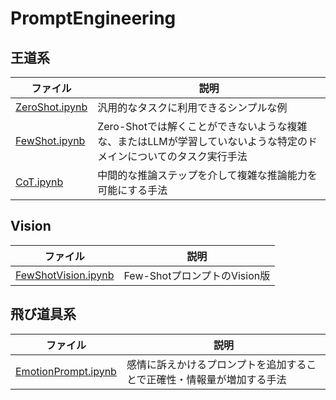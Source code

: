 # PromptEngineering

## 王道系
| ファイル | 説明 |
| ---- | ---- |
| [ZeroShot.ipynb](./ZeroShot.ipynb) | 汎用的なタスクに利用できるシンプルな例 |
| [FewShot.ipynb](./FewShot.ipynb) | Zero-Shotでは解くことができないような複雑な、またはLLMが学習していないような特定のドメインについてのタスク実行手法 |
| [CoT.ipynb](./CoT.ipynb) | 中間的な推論ステップを介して複雑な推論能力を可能にする手法 |

## Vision
| ファイル | 説明 |
| ---- | ---- |
| [FewShotVision.ipynb](./FewShotVision.ipynb) | Few-ShotプロンプトのVision版 |

## 飛び道具系
| ファイル | 説明 |
| ---- | ---- |
| [EmotionPrompt.ipynb](./EmotionPrompt.ipynb) | 感情に訴えかけるプロンプトを追加することで正確性・情報量が増加する手法 |